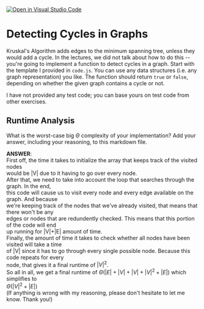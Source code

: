 [![Open in Visual Studio Code](https://classroom.github.com/assets/open-in-vscode-718a45dd9cf7e7f842a935f5ebbe5719a5e09af4491e668f4dbf3b35d5cca122.svg)](https://classroom.github.com/online_ide?assignment_repo_id=12548006&assignment_repo_type=AssignmentRepo)
# Detecting Cycles in Graphs

Kruskal's Algorithm adds edges to the minimum spanning tree, unless they would
add a cycle. In the lectures, we did not talk about how to do this -- you're
going to implement a function to detect cycles in a graph. Start with the
template I provided in `code.js`. You can use any data structures (i.e. any
graph representation) you like. The function should return `true` or `false`,
depending on whether the given graph contains a cycle or not.

I have not provided any test code; you can base yours on test code from other
exercises.

## Runtime Analysis

What is the worst-case big $\Theta$ complexity of your implementation? Add your
answer, including your reasoning, to this markdown file.  

**ANSWER**:  
First off, the time it takes to initialize the array that keeps track of the visited nodes  
would be |V| due to it having to go over every node.  
After that, we need to take into account the loop that searches through the graph. In the end,  
this code will cause us to visit every node and every edge available on the graph. And because  
we're keeping track of the nodes that we've already visited, that means that there won't be any  
edges or nodes that are redundently checked. This means that this portion of the code will end  
up running for |V|+|E| amount of time.  
Finally, the amount of time it takes to check whether all nodes have been visited will take a time  
of |V| since it has to go through every single possible node. Because this code repeats for every  
node, that gives it a final runtime of $|V|^2$.  
So all in all, we get a final runtime of $\Theta(|E| + |V| + |V| + |V|^2 + |E|)$ which simplifies to  
$\Theta(|V|^2 + |E|)$  
(If anything is wrong with my reasoning, please don't hesitate to let me know. Thank you!)

